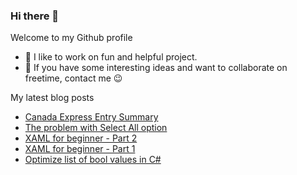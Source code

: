 ### Hi there 👋

Welcome to my Github profile

- 🎉 I like to work on fun and helpful project.
- 💬 If you have some interesting ideas and want to collaborate on freetime, contact me 😉

My latest blog posts
<!-- BLOG-POST-LIST:START -->
- [Canada Express Entry Summary](https://huntertran.ca/2023/10/07/Canada-Express-Entry-Summary/)
- [The problem with Select All option](https://huntertran.ca/2023/09/04/The-problem-with-Select-All-option/)
- [XAML for beginner - Part 2](https://huntertran.ca/2023/06/25/XAML-for-beginner-Part-2/)
- [XAML for beginner - Part 1](https://huntertran.ca/2023/06/24/XAML-for-beginner-Part-1/)
- [Optimize list of bool values in C#](https://huntertran.ca/2022/04/24/Optimize-list-of-bool-values-in-C/)
<!-- BLOG-POST-LIST:END -->
